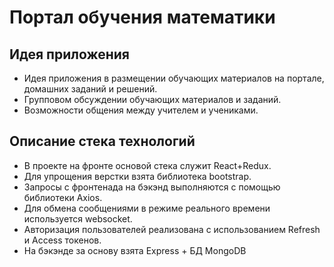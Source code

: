 # Портал обучения математики

## Идея приложения

- Идея приложения в размещении обучающих материалов на портале, домашних заданий и решений.
- Групповом обсуждении обучающих материалов и заданий.
- Возможности общения между учителем и учениками.

## Описание стека технологий

- В проекте на фронте основой стека служит React+Redux.
- Для упрощения верстки взята библиотека bootstrap.
- Запросы с фронтенада на бэкэнд выполняются с помощью библиотеки Axios.
- Для обмена сообщениями в режиме реального времени используется websocket.
- Авторизация пользователей реализована с использованием Refresh и Access токенов.
- На бэкэнде за основу взята Express + БД MongoDB
